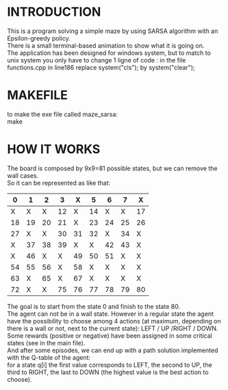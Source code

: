 # INTRODUCTION

This is a program solving a simple maze by using SARSA algorithm with an Epsilon-greedy policy.<br />
There is a small terminal-based animation to show what it is going on.<br />
The application has been designed for windows system, but to match to unix system you only have to change 1 ligne
 of code : in the file functions.cpp in line186 replace system("cls"); by system("clear");
 


# MAKEFILE

to make the exe file called maze_sarsa:<br />
make<br />


# HOW IT WORKS

The board is composed by 9x9=81 possible states, but we can remove the wall cases.<br />
So it can be represented as like that:<br />

0 | 1 | 2 | 3 | X | 5 | 6 | 7 | X |
--- | --- | --- | --- |--- |--- |--- |--- |--- |
X | X | X | 12 | X | 14 | X | X | 17 |
18 | 19 | 20 | 21 | X | 23 | 24 | 25 | 26 |
27 | X | X | 30 | 31 | 32 | X | 34 | X |
X | 37 | 38 | 39 | X | X | 42 | 43 | X |
X | 46 | X | X | 49 | 50 | 51 | X | X |
54 | 55 | 56 | X | 58 | X | X | X | X |
63 | X | 65 | X | 67 | X | X | X | X |
72 | X | X | 75 |76 | 77 | 78 | 79 | 80 |

The goal is to start from the state 0 and finish to the state 80.<br />
The agent can not be in  a wall state. However in a regular state the agent have the possibility to
choose among  4 actions (at maximum, depending on there is a wall or not, next to the current state): LEFT / UP  /RIGHT / DOWN.<br />
Some rewards (positive or negative) have been assigned in some critical states (see in the main file).<br />
And after some episodes, we can end up with a path solution implemented with the Q-table of the agent:<br />
for a state q[i] the first value corresponds to LEFT, the second to UP, the third to RIGHT, the last to DOWN (the highest value is the best action to choose).<br />

 



